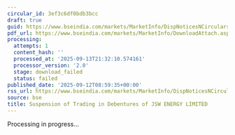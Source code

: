 ```yaml
---
circular_id: 3ef3c6df0bdb3bcc
draft: true
guid: https://www.bseindia.com/markets/MarketInfo/DispNoticesNCirculars.aspx?Noticeid={127061A2-1F2E-4F2B-A252-5E471DBE82E8}&noticeno=20250912-45&dt=09/12/2025&icount=45&totcount=103&flag=0
pdf_url: https://www.bseindia.com/markets/MarketInfo/DownloadAttach.aspx?id=20250912-45&attachedId=
processing:
  attempts: 1
  content_hash: ''
  processed_at: '2025-09-13T21:32:10.574161'
  processor_version: '2.0'
  stage: download_failed
  status: failed
published_date: '2025-09-12T08:59:35+00:00'
rss_url: https://www.bseindia.com/markets/MarketInfo/DispNoticesNCirculars.aspx?Noticeid={127061A2-1F2E-4F2B-A252-5E471DBE82E8}&noticeno=20250912-45&dt=09/12/2025&icount=45&totcount=103&flag=0
source: bse
title: Suspension of Trading in Debentures of JSW ENERGY LIMITED
---
```


Processing in progress...